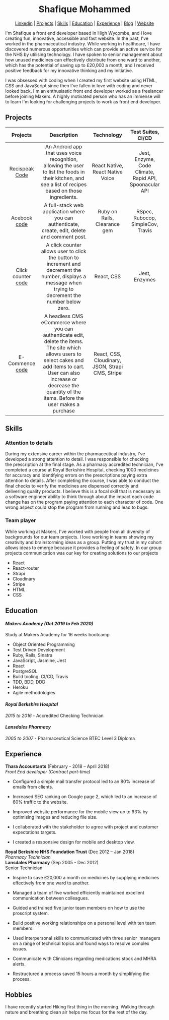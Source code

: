 
<div align="center">
  <h1>Shafique Mohammed</h1>

</div>

<div align="center">
 
 [Linkedin](https://www.linkedin.com/in/shafique-mohammed-b65856101/) | [Projects](#project-id) | [Skills](#skill-id)  | [Education](#education-id) | [Experience](#experience-id) | [Blog](https://medium.com/@shaf01sm/career-change-98cca25bf921) | [Website](https://www.shafsm.com/)

</div>


I'm Shafique a front end developer based in High Wycombe, and I love creating fun, innovative, accessible and fast website. In the past, I've worked in the pharmaceutical industry. While working in healthcare, I have discovered numerous opportunities which can provide an active service for the NHS by utilising technology. I have spoken to senior management about how unused medicines can effectively distribute from one ward to another, which has the potential of saving up to £20,000 a month, and I received positive feedback for my innovative thinking and my initiative.


I was obsessed with coding when I created my first website using HTML, CSS and JavaScript since then I've fallen in love with coding and never looked back. I'm an enthusiastic front end developer worked as a freelancer before joining Makers. A highly motivated person who has an immense will to learn I'm looking for challenging projects to work as front end developer.


<a name="project-id"></a>
## Projects

| Projects       | Description    | Technology  |Test Suites, CI/CD |
| :-------------: | :-------------: | :------------------: | :-------------------:|
|Recispeak [Code](https://github.com/shafali03/Recispeak) | An Android app that uses voice recognition, allowing the user to list the foods in their kitchen, and see a list of recipes based on those ingredients. | React Native, React Native Voice | Jest, Enzyme, Code Climate, Rapid API, Spoonacular API
| Acebook [code](https://github.com/denriquem/acebook--TeamFavouriteFriendLove- )|  A full-stack web application where you can authenticate, create, edit, delete and comment post.  | Ruby on Rails, Clearance gem|RSpec, Rubocop, SimpleCov, Travis |
|Click counter [code](https://github.com/shafali03/click-counter-react) | A click counter allows user to click the button to increment and decrement the number, displays a message when trying to decrement the number below zero. |React, CSS|          Jest, Enzymes         |
| E-Commence [code](https://github.com/shafali03/cake-house)      | A headless CMS eCommerce where you can authenticate edit, delete the items. The site which allows users to select cakes and add items to cart. User can also increase or decrease the quantity of the items. Before the user makes a purchase   | React, CSS, Cloudinary, JSON, Strapi CMS, Stripe



<a name="skill-id"></a>
## Skills

### Attention to details

During my extensive career within the pharmaceutical industry, I've developed a strong attention to detail. I was responsible for checking the prescription at the final stage. As a pharmacy accredited technician, I've completed a course at Royal Berkshire Hospital, checking 1000 medicines for accuracy and identifying errors on the prescriptions paying extra attention to details. After completing the course, I was able to conduct the final checks to verify the medicines are dispensed correctly and delivering quality products. I believe this is a focal skill that is necessary as a software engineer ability to think through about the impact each code change has on the program paying attention to each character of code. One wrong aspect could stop the program from running and lead to bugs.


### Team player

While working at Makers, I've worked with people from all diversity of backgrounds for our team projects. I love working in teams showing my creativity and brainstorming ideas as a group. Putting my trust in my cohort allows ideas to emerge because it provides a feeling of safety. In our group projects communication was our key for creating solutions to our projects

* React
* React-router
* Strapi
* Cloudinary
* Stripe
* HTML
* CSS


<a name="education-id"></a>
## Education

#### *Makers Academy (Oct 2019 to Feb 2020)*

Study at Makers Academy for 16 weeks bootcamp

* Object Oriented Programming
* Test Driven Development
* Ruby, Rails, Sinatra
* JavaScript, Jasmine, Jest
* React
* PostgreSQL
* Build tooling, CI/CD, Travis
* TDD, BDD, DDD
* Heroku
* Agile methodologies


#### *Royal Berkshire Hospital*
*2015 to 2016*  -    Accredited Checking Technician

#### *Lansdales Pharmacy*
 *2005 to 2007* - Pharmaceutical Science BTEC Level 3 Diploma


<a name="experience-id"></a>
## Experience


**Thara Accountants** (February - 2018 – April 2018)    
*Front End developer	(Contract part-time)*  

* Configured a simple mail transfer protocol led to an 80% increase of emails from clients.

*	Increased SEO ranking on Google page 2, which led to an increase of 60% traffic to the website.

* Improved website performance for the mobile view up to 93% by optimising images and reducing file size.

*	I collaborated with the stakeholder to agree with project and customer expectations targets.

*	I created a responsive design for mobile and desktop view.


**Royal Berkshire NHS Foundation Trust** (Dec 2012 – Jan 2018) <br>
*Pharmacy Technician* 
<br>
**Lansdales Pharmacy** (Sep 2005 - Dec 2012) <br>
Senior Technician 

* Inspire to save £20,000 a month on medicines by supplying medicines effectively from one ward to another.

* Managed a team of five worked efficiently maintained excellent communication between colleagues.

* Guided and trained five junior team members on how to use the proscript system.

* Build positive working relationships on a personal level with ten team members.

* Used interpersonal skills to communicated with three senior  managers on a range of technical topics and found ways to resolve complex issues.

* Communicate with Clinicians regarding medications stock and MHRA alerts.

* Restructured a process saved 15 hours a month by simplifying the process.


## Hobbies

I have recently started Hiking first thing in the morning. Walking through nature and breathing clean air helps me focus for the rest of the day.